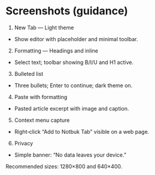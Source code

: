 # Screenshots (guidance)

1) New Tab — Light theme
- Show editor with placeholder and minimal toolbar.

2) Formatting — Headings and inline
- Select text; toolbar showing B/I/U and H1 active.

3) Bulleted list
- Three bullets; Enter to continue; dark theme on.

4) Paste with formatting
- Pasted article excerpt with image and caption.

5) Context menu capture
- Right‑click “Add to Notbuk Tab” visible on a web page.

6) Privacy
- Simple banner: “No data leaves your device.”

Recommended sizes: 1280×800 and 640×400.

